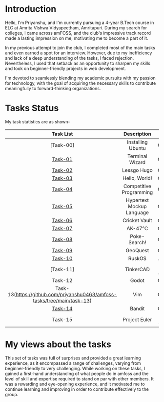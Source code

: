 # Introduction
Hello, I'm Priyanshu, and I'm currently pursuing a 4-year B.Tech course in ELC at Amrita Vishwa Vidyapeetham, Amritapuri. During my search for colleges, I came across amFOSS, and the club's impressive track record made a lasting impression on me, motivating me to become a part of it.

In my previous attempt to join the club, I completed most of the main tasks and even earned a spot for an interview. However, due to my inefficiency and lack of a deep understanding of the tasks, I faced rejection. Nevertheless, I used that setback as an opportunity to sharpen my skills and took on beginner-friendly projects in web development.

I'm devoted to seamlessly blending my academic pursuits with my passion for technology, with the goal of acquiring the necessary skills to contribute meaningfully to forward-thinking organizations.

# Tasks Status

My task statistics are as shown-

| Task List | Description | Status |
| :-:       | :-:         | :-:    |
| [Task-00]   | Installing Ubuntu | Completed |
| [Task-01](https://github.com/priyanshu0463/amfoss-tasks/tree/main/task-01)   | Terminal Wizard | Completed |
| [Task-02](https://github.com/priyanshu0463/amfoss-tasks/tree/main/task-02)   | Lessgo Hugo | Completed |
| [Task-03](https://github.com/priyanshu0463/amfoss-tasks/tree/main/task-03)  | Hello, World! | Completed |
| [Task-04](https://github.com/priyanshu0463/amfoss-tasks/tree/main/task-03/task-04)   | Competitive Programming | Completed |
| [Task-05](https://github.com/priyanshu0463/amfoss-tasks/tree/main/task-05)   | Hypertext Mockup Language | Completed |
| [Task-06](https://github.com/priyanshu0463/amfoss-tasks/tree/main/task-06)   | Cricket Vault | Completed |
| [Task-07](https://github.com/priyanshu0463/amfoss-tasks/tree/main/task-07)   | AK-47℃ | Completed |
| [Task-08](https://github.com/priyanshu0463/amfoss-tasks/tree/main/task-08)   | Poke-Search! | Completed |
| [Task-09](https://github.com/priyanshu0463/amfoss-tasks/tree/main/task-09)   | GeoQuest | Completed |
| [Task-10](https://github.com/priyanshu0463/amfoss-tasks/tree/main/task-10)   | RuskOS | Attempted  |
| [Task-11]   | TinkerCAD | Not Attempted |
| Task-12   | Godot | Completed|
| Task-13(https://github.com/priyanshu0463/amfoss-tasks/tree/main/task-13)   | Vim | Completed |
| [Task-14](https://github.com/priyanshu0463/amfoss-tasks/tree/main/task-14)   | Bandit | Completed |
| Task-15   | Project Euler | Not attempted |


# My views about the tasks

This set of tasks was full of surprises and provided a great learning experience, as it encompassed a range of challenges, varying from beginner-friendly to very challenging. While working on these tasks, I gained a first-hand understanding of what people do in amfoss and the level of skill and expertise required to stand on par with other members. It was a rewarding and eye-opening experience, and it motivated me to continue learning and improving in order to contribute effectively to the group.

